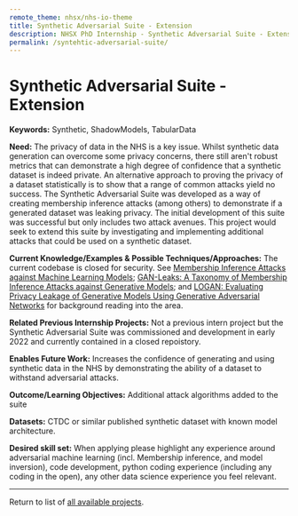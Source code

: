 ```yaml
---
remote_theme: nhsx/nhs-io-theme
title: Synthetic Adversarial Suite - Extension
description: NHSX PhD Internship - Synthetic Adversarial Suite - Extension
permalink: /syntehtic-adversarial-suite/
---
```


# Synthetic Adversarial Suite - Extension

**Keywords:**  Synthetic, ShadowModels, TabularData

**Need:**  The privacy of data in the NHS is a key issue.  Whilst synthetic data generation can overcome some privacy concerns, there still aren't robust metrics that can demonstrate a high degree of confidence that a synthetic dataset is indeed private.  An alternative approach to proving the privacy of a dataset statistically is to show that a range of common attacks yield no success.  The Synthetic Adversarial Suite was developed as a way of creating membership inference attacks (among others) to demonstrate if a generated dataset was leaking privacy.  The initial development of this suite was successful but only includes two attack avenues.  This project would seek to extend this suite by investigating and implementing additional attacks that could be used on a synthetic dataset.   

**Current Knowledge/Examples & Possible Techniques/Approaches:**  The current codebase is closed for security.  See [Membership Inference Attacks against Machine Learning Models](https://arxiv.org/abs/1610.05820); [GAN-Leaks: A Taxonomy of Membership Inference Attacks against Generative Models](https://arxiv.org/abs/1909.03935); and [LOGAN: Evaluating Privacy Leakage of Generative Models Using Generative Adversarial Networks](https://www.researchgate.net/publication/317061929_LOGAN_Evaluating_Privacy_Leakage_of_Generative_Models_Using_Generative_Adversarial_Networks) for background reading into the area.


**Related Previous Internship Projects:** Not a previous intern project but the Synthetic Adversarial Suite was commissioned and development in early 2022 and currently contained in a closed repoistory.

**Enables Future Work:**  Increases the confidence of generating and using synthetic data in the NHS by demonstrating the ability of a dataset to withstand adversarial attacks.

**Outcome/Learning Objectives:** Additional attack algorithms added to the suite

**Datasets:** CTDC or similar published synthetic dataset with known model architecture.  

**Desired skill set:**  When applying please highlight any experience around adversarial machine learning (incl. Membership inference, and model inversion), code development, python coding experience (including any coding in the open), any other data science experience you feel relevant.


---
Return to list of [all available projects](https://nhsx.github.io/nhsx-internship-projects/).